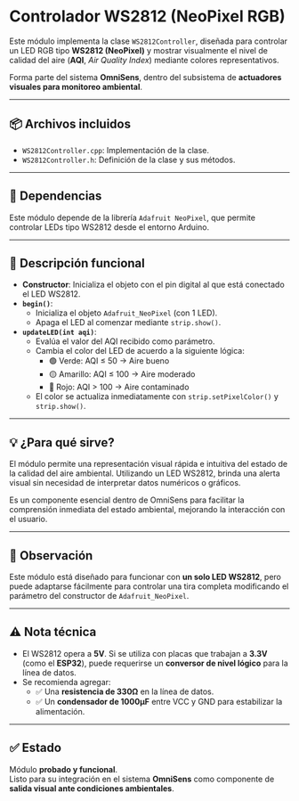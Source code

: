 # Controlador WS2812 (NeoPixel RGB)

Este módulo implementa la clase `WS2812Controller`, diseñada para controlar un LED RGB tipo **WS2812 (NeoPixel)** y mostrar visualmente el nivel de calidad del aire (**AQI**, *Air Quality Index*) mediante colores representativos.

Forma parte del sistema **OmniSens**, dentro del subsistema de **actuadores visuales para monitoreo ambiental**.

---

## 📦 Archivos incluidos

- `WS2812Controller.cpp`: Implementación de la clase.  
- `WS2812Controller.h`: Definición de la clase y sus métodos.

---

## 🔧 Dependencias

Este módulo depende de la librería `Adafruit NeoPixel`, que permite controlar LEDs tipo WS2812 desde el entorno Arduino.

---

## 📖 Descripción funcional

- **Constructor**: Inicializa el objeto con el pin digital al que está conectado el LED WS2812.
- **`begin()`**:  
  - Inicializa el objeto `Adafruit_NeoPixel` (con 1 LED).  
  - Apaga el LED al comenzar mediante `strip.show()`.
- **`updateLED(int aqi)`**:  
  - Evalúa el valor del AQI recibido como parámetro.  
  - Cambia el color del LED de acuerdo a la siguiente lógica:
    - 🟢 Verde: AQI ≤ 50 → Aire bueno  
    - 🟡 Amarillo: AQI ≤ 100 → Aire moderado  
    - 🔴 Rojo: AQI > 100 → Aire contaminado  
  - El color se actualiza inmediatamente con `strip.setPixelColor()` y `strip.show()`.

---

## 💡 ¿Para qué sirve?

El módulo permite una representación visual rápida e intuitiva del estado de la calidad del aire ambiental. Utilizando un LED WS2812, brinda una alerta visual sin necesidad de interpretar datos numéricos o gráficos.

Es un componente esencial dentro de OmniSens para facilitar la comprensión inmediata del estado ambiental, mejorando la interacción con el usuario.

---

## 📌 Observación

Este módulo está diseñado para funcionar con **un solo LED WS2812**, pero puede adaptarse fácilmente para controlar una tira completa modificando el parámetro del constructor de `Adafruit_NeoPixel`.

---

## ⚠️ Nota técnica

- El WS2812 opera a **5V**. Si se utiliza con placas que trabajan a **3.3V** (como el **ESP32**), puede requerirse un **conversor de nivel lógico** para la línea de datos.
- Se recomienda agregar:
  - ✅ Una **resistencia de 330Ω** en la línea de datos.  
  - ✅ Un **condensador de 1000µF** entre VCC y GND para estabilizar la alimentación.

---

## ✅ Estado

Módulo **probado y funcional**.  
Listo para su integración en el sistema **OmniSens** como componente de **salida visual ante condiciones ambientales**.
